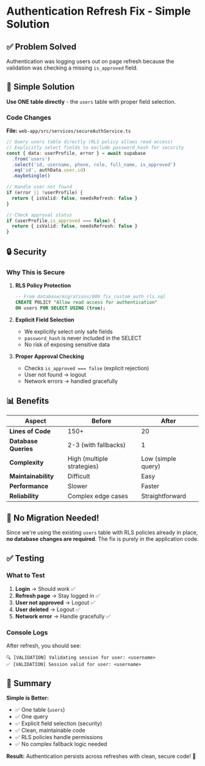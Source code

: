 # Authentication Refresh Fix - Simple Solution

## ✅ Problem Solved

Authentication was logging users out on page refresh because the validation was checking a missing `is_approved` field.

## 🎯 Simple Solution

**Use ONE table directly** - the `users` table with proper field selection.

### Code Changes

**File:** `web-app/src/services/secureAuthService.ts`

```typescript
// Query users table directly (RLS policy allows read access)
// Explicitly select fields to exclude password_hash for security
const { data: userProfile, error } = await supabase
  .from('users')
  .select('id, username, phone, role, full_name, is_approved')
  .eq('id', authData.user.id)
  .maybeSingle()

// Handle user not found
if (error || !userProfile) {
  return { isValid: false, needsRefresh: false }
}

// Check approval status
if (userProfile.is_approved === false) {
  return { isValid: false, needsRefresh: false }
}
```

## 🔒 Security

### Why This is Secure

1. **RLS Policy Protection**
   ```sql
   -- From database/migrations/009_fix_custom_auth_rls.sql
   CREATE POLICY "Allow read access for authentication"
   ON users FOR SELECT USING (true);
   ```

2. **Explicit Field Selection**
   - We explicitly select only safe fields
   - `password_hash` is never included in the SELECT
   - No risk of exposing sensitive data

3. **Proper Approval Checking**
   - Checks `is_approved === false` (explicit rejection)
   - User not found → logout
   - Network errors → handled gracefully

## 📊 Benefits

| Aspect | Before | After |
|--------|--------|-------|
| **Lines of Code** | 150+ | 20 |
| **Database Queries** | 2-3 (with fallbacks) | 1 |
| **Complexity** | High (multiple strategies) | Low (simple query) |
| **Maintainability** | Difficult | Easy |
| **Performance** | Slower | Faster |
| **Reliability** | Complex edge cases | Straightforward |

## 🚀 No Migration Needed!

Since we're using the existing `users` table with RLS policies already in place, **no database changes are required**. The fix is purely in the application code.

## ✅ Testing

### What to Test

1. **Login** → Should work ✅
2. **Refresh page** → Stay logged in ✅
3. **User not approved** → Logout ✅
4. **User deleted** → Logout ✅
5. **Network error** → Handle gracefully ✅

### Console Logs

After refresh, you should see:
```
🔍 [VALIDATION] Validating session for user: <username>
✅ [VALIDATION] Session valid for user: <username>
```

## 📝 Summary

**Simple is Better:**
- ✅ One table (`users`)
- ✅ One query
- ✅ Explicit field selection (security)
- ✅ Clean, maintainable code
- ✅ RLS policies handle permissions
- ✅ No complex fallback logic needed

**Result:** Authentication persists across refreshes with clean, secure code! 🎉
